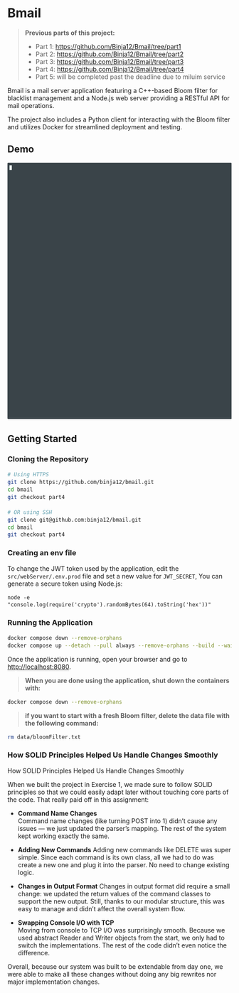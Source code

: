 # Bmail

> **Previous parts of this project:**
> - Part 1: https://github.com/Binja12/Bmail/tree/part1
> - Part 2: https://github.com/Binja12/Bmail/tree/part2
> - Part 3: https://github.com/Binja12/Bmail/tree/part3
> - Part 4: https://github.com/Binja12/Bmail/tree/part4
> - Part 5: will be completed past the deadline due to miluim service

Bmail is a mail server application featuring a C++-based Bloom filter for blacklist management and a Node.js web server providing a RESTful API for mail operations.

The project also includes a Python client for interacting with the Bloom filter and utilizes Docker for streamlined deployment and testing.

## Demo

![Bmail Demo](assets/ex3-example-run.gif)

## Getting Started

### Cloning the Repository

```bash
# Using HTTPS
git clone https://github.com/binja12/bmail.git
cd bmail
git checkout part4

# OR using SSH
git clone git@github.com:binja12/bmail.git
cd bmail
git checkout part4
```

### Creating an env file

To change the JWT token used by the application, edit the `src/webServer/.env.prod` file and set a new value for `JWT_SECRET`,
You can generate a secure token using Node.js:

```
node -e "console.log(require('crypto').randomBytes(64).toString('hex'))"
```

### Running the Application

```bash
docker compose down --remove-orphans
docker compose up --detach --pull always --remove-orphans --build --wait bloom-filter web-server
```

Once the application is running, open your browser and go to [http://localhost:8080](http://localhost:8080).

> **When you are done using the application, shut down the containers with:**
```bash
docker compose down --remove-orphans
```

> **if you want to start with a fresh Bloom filter, delete the data file with the following command:**
```bash
rm data/bloomFilter.txt
```

### How SOLID Principles Helped Us Handle Changes Smoothly

How SOLID Principles Helped Us Handle Changes Smoothly

When we built the project in Exercise 1, we made sure to follow SOLID principles so that we could easily adapt later without touching core parts of the code. That really paid off in this assignment:

- **Command Name Changes**  
Command name changes (like turning POST into 1) didn’t cause any issues — we just updated the parser’s mapping. The rest of the system kept working exactly the same.

- **Adding New Commands**
Adding new commands like DELETE was super simple. Since each command is its own class, all we had to do was create a new one and plug it into the parser. No need to change existing logic.

- **Changes in Output Format** 
Changes in output format did require a small change: we updated the return values of the command classes to support the new output. Still, thanks to our modular structure, this was easy to manage and didn’t affect the overall system flow.

- **Swapping Console I/O with TCP**  
Moving from console to TCP I/O was surprisingly smooth. Because we used abstract Reader and Writer objects from the start, we only had to switch the implementations. The rest of the code didn’t even notice the difference.

Overall, because our system was built to be extendable from day one, we were able to make all these changes without doing any big rewrites nor major implementation changes.
